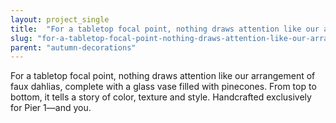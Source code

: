 ```yaml
---
layout: project_single
title:  "For a tabletop focal point, nothing draws attention like our arrangement of faux dahlias, complete with a glass vase filled with pinecones. From top to bottom, it tells a story of color, texture and style. Handcrafted exclusively for Pier 1—and you"
slug: "for-a-tabletop-focal-point-nothing-draws-attention-like-our-arrangement-of-faux-dahlias-complete"
parent: "autumn-decorations"
---
```

For a tabletop focal point, nothing draws attention like our arrangement of faux dahlias, complete with a glass vase filled with pinecones. From top to bottom, it tells a story of color, texture and style. Handcrafted exclusively for Pier 1—and you.